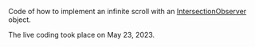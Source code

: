 Code of how to implement an infinite scroll with an [IntersectionObserver](https://developer.mozilla.org/fr/docs/Web/API/Intersection_Observer_API) object. 

The live coding took place on May 23, 2023.